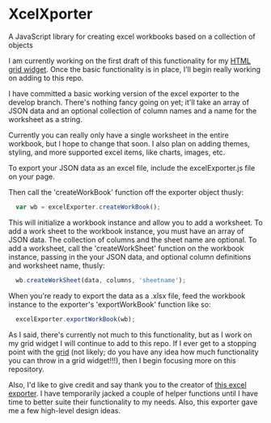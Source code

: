 # XcelXporter
A JavaScript library for creating excel workbooks based on a collection of objects

I am currently working on the first draft of this functionality for my [HTML grid widget](https://github.com/mosbymc/HTML-Data-Grid-Widget). Once the basic functionality is in place, I'll begin really working on adding to this repo.

I have committed a basic working version of the excel exporter to the develop branch. There's nothing fancy going on yet; it'll take an array of JSON data and an optional collection of column names and a name for the worksheet as a string.

Currently you can really only have a single worksheet in the entire workbook, but I hope to change that soon. I also plan on adding themes, styling, and more supported excel items, like charts, images, etc.

To export your JSON data as an excel file, include the excelExporter.js file on your page.

Then call the 'createWorkBook' function off the exporter object thusly:
```javascript
  var wb = excelExporter.createWorkBook();
```

This will initialize a workbook instance and allow you to add a worksheet. To add a work sheet to the workbook instance, you must have an array of JSON data. The collection of columns and the sheet name are optional. To add a worksheet, call the 'createWorkSheet' function on the workbook instance, passing in the your JSON data, and optional column definitions and worksheet name, thusly:
```javascript
  wb.createWorkSheet(data, columns, 'sheetname');
```
When you're ready to export the data as a .xlsx file, feed the workbook instance to the exporter's 'exportWorkBook' function like so:
```javascript
  excelExporter.exportWorkBook(wb);
```

As I said, there's currently not much to this functionality, but as I work on my grid widget I will continue to add to this repo. If I ever get to a stopping point with the [grid](https://github.com/mosbymc/HTML-Data-Grid-Widget) (not likely; do you have any idea how much functionality you can throw in a grid widget!!!), then I begin focusing more on this repository.

Also, I'd like to give credit and say thank you to the creator of [this excel exporter](http://excelbuilderjs.com/). I have temporarily jacked a couple of helper functions until I have time to better suite their functionality to my needs. Also, this exporter gave me a few high-level design ideas.
